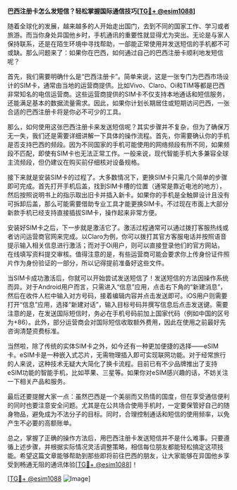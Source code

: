 **巴西注册卡怎么发短信？轻松掌握国际通信技巧[[TG💪+ @esim1088](https://t.me/s/esim1088)]**

随着全球化的发展，越来越多的人开始走出国门，去到不同的国家工作、学习或者旅游。而当你身处异国他乡时，手机通讯的重要性就显得尤为突出。无论是与家人保持联系，还是在陌生环境中寻找帮助，一部能正常使用并发送短信的手机都不可或缺。那么问题来了：如果你在巴西，如何通过自己的巴西注册卡顺利地发短信呢？

首先，我们需要明确什么是“巴西注册卡”。简单来说，这是一张专门为巴西市场设计的SIM卡，通常由当地的运营商提供。比如Vivo、Claro、Oi和TIM等都是巴西非常知名的电信运营商。这些运营商提供的SIM卡不仅支持本地通话和短信服务，还能满足基本的数据流量需求。因此，如果你计划长期居住或短期访问巴西，一张合适的巴西注册卡将是你必不可少的工具。

那么，如何使用这张巴西注册卡来发送短信呢？其实步骤并不复杂，但为了确保万无一失，我们还是需要详细讲解一下具体的操作流程。首先，你需要确认你的手机是否支持巴西的频段。因为不同国家的手机可能使用的网络频段有所不同，如果频段不匹配，即使有SIM卡也无法正常工作。一般来说，现代智能手机大多兼容全球主流频段，但仍建议在购买前仔细核对设备规格。

接下来就是安装SIM卡的过程了。大多数情况下，更换SIM卡只需几个简单的步骤即可完成。首先打开手机后盖，找到SIM卡槽的位置（通常是靠近电池的地方），然后按照说明书上的指示取出旧卡并插入新卡。如果你的手机是全触屏设计且没有可拆卸后盖，那么可能需要借助专业工具才能更换SIM卡。不过现在市面上大部分新款手机已经支持直接插拔SIM卡，操作起来非常方便。

安装好SIM卡之后，下一步就是激活它了。激活过程通常可以通过拨打客服热线或者访问运营商官网来完成。以Claro为例，你可以拨打其官方客服电话并按照语音提示输入相关信息进行激活；而对于Oi用户，则可以直接登录他们的官方网站，在线填写资料提交审核。值得注意的是，有些运营商可能会要求你上传身份证件照片作为身份验证的一部分，所以记得提前准备好这些文件。

当SIM卡成功激活后，你就可以开始尝试发送短信了！发送短信的方法因操作系统而异。对于Android用户而言，只需进入“信息”应用，点击右下角的“新建消息”，然后在收件人栏中输入对方号码，接着编辑内容并点击发送即可。iOS用户则需要打开“信息”应用，选择“新建对话”，输入目标号码并撰写信息后点击发送键。需要注意的是，在发送国际短信时，务必在手机号码前加上国家代码（例如中国的区号为+86）。此外，部分运营商会对国际短信收取额外费用，因此在使用之前最好先咨询清楚资费标准。

当然啦，除了传统的实体SIM卡之外，如今还有一种更加便捷的选择——eSIM卡。eSIM卡是一种嵌入式芯片，无需物理插入即可实现联网功能。对于经常旅行的人来说，这种技术无疑大大简化了换卡流程。目前已有不少品牌推出了支持eSIM功能的智能手机，比如苹果、三星等。如果你对eSIM感兴趣的话，不妨关注一下相关产品和服务。

最后还要提醒大家一点：虽然巴西是一个美丽而又热情的国度，但在享受通信便利的同时也要注意安全问题。尤其是在公共场合使用手机时，一定要保管好自己的随身物品，避免成为不法分子的目标。同时，合理控制通话和短信的使用频率，以免产生不必要的高额账单。

总之，掌握了正确的操作方法后，用巴西注册卡发送短信并不是什么难事。只要遵循上述步骤，并根据实际情况灵活调整策略，相信每位朋友都能轻松搞定这项技能。希望这篇文章能够帮助到那些即将前往巴西的朋友，让大家能够在异国他乡享受到畅通无阻的通讯体验[[TG💪+ @esim1088](https://t.me/s/esim1088)]！

[[TG💪+ @esim1088](https://t.me/s/esim1088) ![Image](https://i.postimg.cc/4NQfJmqS/Snipaste-2025-05-13-00-14-12.png)]